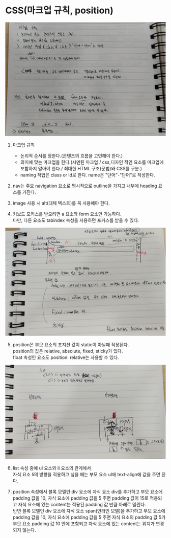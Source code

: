 # CSS(마크업 규칙, position)

![마크업규칙](/images/마크업규칙.jpg)

1. 마크업 규칙
    - 논리적 순서를 정한다.(콘텐츠의 흐름을 고민해야 한다.)
    - 의미에 맞는 마크업을 한다.(시멘틴 마크업 / css,디자인 적인 요소를 마크업에 포함하지 말아야 한다./ 최대한 HTML 구조(문법)와 CSS를 구분.)
    - naming 작업은 class or id로 한다. name은 "단어"-"단어"로 작성한다.

2. nav는 주요 navigation 요소로 명시적으로 outline을 가지고 내부에 heading 요소를 가진다.

3. image 사용 시 alt(대체 텍스트)를 꼭 사용해야 한다.

4. 키보드 포커스를 받으려면 a 요소와 form 요소만 가능하다.  
   다만, 다른 요소도 tabindex 속성을 사용하면 포커스를 받을 수 있다.

![position](/images/position.jpg)

5. position은 부모 요소의 포지션 값이 static이 아닐때 적용된다.  
   position의 값은 relative, absolute, fixed, sticky가 있다.  
   float 속성인 요소도 position: relative는 사용할 수 있다.

![positionPadding](/images/positionPadding.jpg)

6. list 속성 중에 ul 요소와 li 요소의 관계에서  
   자식 요소 li의 방향을 적용하고 싶을 때는 부모 요소 ul에 text-align에 값을 주면 된다.

7. position 속성에서 블록 모델인 div 요소에 자식 요소 div를 추가하고 부모 요소에 padding 값을 10, 자식 요소에 padding 값을 5 주면 padding 값이 15로 적용되고 자식 요소에 있는 content는 적용된 padding 값 만큼 아래로 밀린다.  
반면 블록 모델인 div 요소에 자식 요소 span(인라인 모델)을 추가하고 부모 요소에 padding 값을 10, 자식 요소에 padding 값을 5 주면 자식 요소의 padding 값 5가 부모 요소 padding 값 10 안에 포함되고 자식 요소에 있는 content는 위치가 변경되지 않는다.
